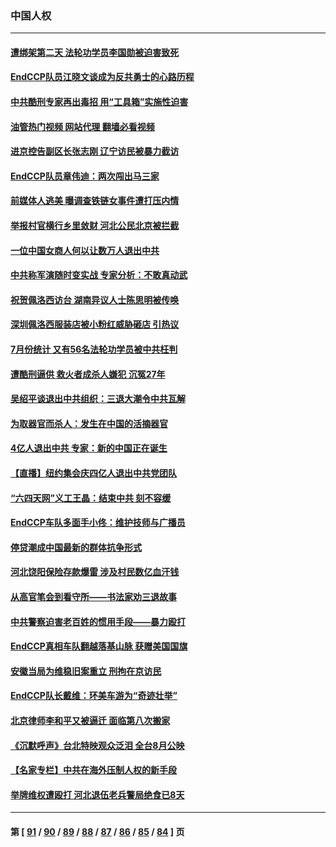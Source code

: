 ### 中国人权
---
#### [遭绑架第二天 法轮功学员李国勋被迫害致死](../../pages/ncid278/n13797464.md?08082045) 
#### [EndCCP队员江晓文谈成为反共勇士的心路历程](../../pages/ncid278/n13797300.md?08082045) 
#### [中共酷刑专家再出毒招 用“工具箱”实施性迫害](../../pages/ncid278/n13797202.md?08082045) 
#### [油管热门视频 网站代理 翻墙必看视频](http://209.222.30.114:81/youtube.html?08082045)
#### [进京控告副区长张志刚 辽宁访民被暴力截访](../../pages/ncid278/n13797084.md?08082045) 
#### [EndCCP队员章伟迪：两次闯出马三家](../../pages/ncid278/n13796899.md?08082045) 
#### [前媒体人逃美 曝调查铁链女事件遭打压内情](../../pages/ncid278/n13796740.md?08082045) 
#### [举报村官横行乡里敛财 河北公民北京被拦截](../../pages/ncid278/n13796890.md?08082045) 
#### [一位中国女商人何以让数万人退出中共](../../pages/ncid278/n13795903.md?08082045) 
#### [中共称军演随时变实战 专家分析：不敢真动武](../../pages/ncid278/n13796365.md?08082045) 
#### [祝贺佩洛西访台 湖南异议人士陈思明被传唤](../../pages/ncid278/n13796220.md?08082045) 
#### [深圳佩洛西服装店被小粉红威胁砸店 引热议](../../pages/ncid278/n13796136.md?08082045) 
#### [7月份统计 又有56名法轮功学员被中共枉判](../../pages/ncid278/n13795640.md?08082045) 
#### [遭酷刑逼供 救火者成杀人嫌犯 沉冤27年](../../pages/ncid278/n13795562.md?08082045) 
#### [吴绍平谈退出中共组织：三退大潮令中共瓦解](../../pages/ncid278/n13794947.md?08082045) 
#### [为取器官而杀人：发生在中国的活摘器官](../../pages/ncid278/n13794731.md?08082045) 
#### [4亿人退出中共 专家：新的中国正在诞生](../../pages/ncid278/n13794871.md?08082045) 
#### [【直播】纽约集会庆四亿人退出中共党团队](../../pages/ncid278/n13794850.md?08082045) 
#### [“六四天网”义工王晶：结束中共 刻不容缓](../../pages/ncid278/n13794666.md?08082045) 
#### [EndCCP车队多面手小佟：维护技师与广播员](../../pages/ncid278/n13794791.md?08082045) 
#### [停贷潮成中国最新的群体抗争形式](../../pages/ncid278/n13794634.md?08082045) 
#### [河北饶阳保险存款爆雷 涉及村民数亿血汗钱](../../pages/ncid278/n13793936.md?08082045) 
#### [从高官笔会到看守所——书法家劝三退故事](../../pages/ncid278/n13794235.md?08082045) 
#### [中共警察迫害老百姓的惯用手段——暴力殴打](../../pages/ncid278/n13791611.md?08082045) 
#### [EndCCP真相车队翻越落基山脉 获赠美国国旗](../../pages/ncid278/n13794060.md?08082045) 
#### [安徽当局为维稳旧案重立 刑拘在京访民](../../pages/ncid278/n13794050.md?08082045) 
#### [EndCCP队长戴维：环美车游为“奇迹壮举”](../../pages/ncid278/n13793810.md?08082045) 
#### [北京律师李和平又被逼迁 面临第八次搬家](../../pages/ncid278/n13793851.md?08082045) 
#### [《沉默呼声》台北特映观众泛泪 全台8月公映](../../pages/ncid278/n13792744.md?08082045) 
#### [【名家专栏】中共在海外压制人权的新手段](../../pages/ncid278/n13793240.md?08082045) 
#### [举牌维权遭殴打 河北退伍老兵警局绝食已8天](../../pages/ncid278/n13793403.md?08082045) 

---
#### 第 [ [91](./91.md?08082045) / [90](./90.md?08082045) / [89](./89.md?08082045) / [88](./88.md?08082045) / [87](./87.md?08082045) / [86](./86.md?08082045) / [85](./85.md?08082045) / [84](./84.md?08082045) ] 页
